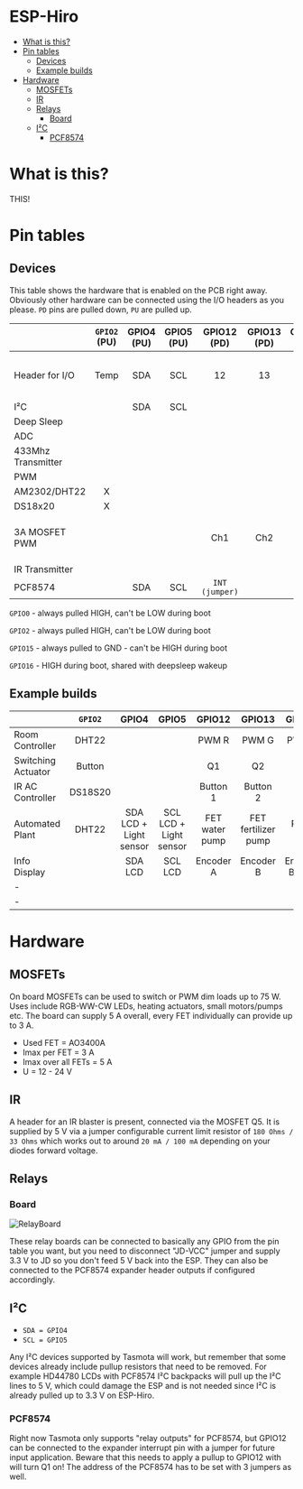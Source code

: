 # ESP-Hiro <!-- omit in toc --> 

- [What is this?](#what-is-this)
- [Pin tables](#pin-tables)
  - [Devices](#devices)
  - [Example builds](#example-builds)
- [Hardware](#hardware)
  - [MOSFETs](#mosfets)
  - [IR](#ir)
  - [Relays](#relays)
    - [Board](#board)
  - [I²C](#ic)
    - [PCF8574](#pcf8574)

# What is this?

THIS!

# Pin tables

## Devices

This table shows the hardware that is enabled on the PCB right away. Obviously other hardware can be connected using the I/O headers as you please. `PD` pins are pulled down, `PU` are pulled up.

|                    | `GPIO2` (PU) | GPIO4 (PU) | GPIO5 (PU) |  GPIO12 (PD)   | GPIO13 (PD) | GPIO14 (PD) | `GPIO15` (PD) |   `GPIO16` (PD)    | `ADC` |
| ------------------ | :----------: | :--------: | :--------: | :------------: | :---------: | :---------: | :-----------: | :----------------: | :---: |
| Header for I/O     |     Temp     |    SDA     |    SCL     |       12       |     13      |     14      |      15       | 16 (HIGH AT BOOT)  |  ADC  |
| I²C                |              |    SDA     |    SCL     |                |             |             |               |                    |       |
| Deep Sleep         |              |            |            |                |             |             |    Disable    |        RST         |       |
| ADC                |              |            |            |                |             |             |               |                    |   X   |
| 433Mhz Transmitter |              |            |            |                |             |             |       X       |                    |       |
| PWM                |              |            |            |                |             |             |               |                    |       |
| AM2302/DHT22       |      X       |            |            |                |             |             |               |                    |       |
| DS18x20            |      X       |            |            |                |             |             |               |                    |       |
| 3A MOSFET PWM      |              |            |            |      Ch1       |     Ch2     |     Ch3     |      Ch4      | Ch5 (HIGH AT BOOT) |       |
| IR Transmitter     |              |            |            |                |             |             |               |         IR         |       |
| PCF8574            |              |    SDA     |    SCL     | `INT (jumper)` |             |             |               |                    |       |

`GPIO0`   - always pulled HIGH, can't be LOW during boot

`GPIO2`   - always pulled HIGH, can't be LOW during boot

`GPIO15`  - always pulled to GND - can't be HIGH during boot

`GPIO16`  - HIGH during boot, shared with deepsleep wakeup


## Example builds

|                    | `GPIO2` |         GPIO4          |         GPIO5          |     GPIO12     |       GPIO13        |     GPIO14     |   `GPIO15`   |  `GPIO16`   |     `ADC`     |
| ------------------ | :-----: | :--------------------: | :--------------------: | :------------: | :-----------------: | :------------: | :----------: | :---------: | :-----------: |
| Room Controller    |  DHT22  |                        |                        |     PWM R      |        PWM G        |     PWM B      |    PWM W     | PWM Heating |               |
| Switching Actuator | Button  |                        |                        |       Q1       |         Q2          |       Q3       |      Q4      |     Q5      |               |
| IR AC Controller   | DS18S20 |                        |                        |    Button 1    |      Button 2       |                |              |     IR      |               |
| Automated Plant    |  DHT22  | SDA LCD + Light sensor | SCL LCD + Light sensor | FET water pump | FET fertilizer pump |   PWM light    | SR04 Trigger |  SR04 Echo  | Soil Moisture |
| Info Display       |         |        SDA LCD         |        SCL LCD         |   Encoder A    |      Encoder B      | Encoder Button |              |             |               |
| -                  |         |                        |                        |                |                     |                |              |             |               |
| -                  |         |                        |                        |                |                     |                |              |             |               |


# Hardware

## MOSFETs

On board MOSFETs can be used to switch or PWM dim loads up to 75 W. Uses include RGB-WW-CW LEDs, heating actuators, small motors/pumps etc. The board can supply 5 A overall, every FET individually can provide up to 3 A. 

- Used FET = AO3400A
- Imax per FET = 3 A
- Imax over all FETs = 5 A 
- U = 12 - 24 V

## IR

A header for an IR blaster is present, connected via the MOSFET Q5. It is supplied by 5 V via a jumper configurable current limit resistor of `180 Ohms / 33 Ohms` which works out to around `20 mA / 100 mA` depending on your diodes forward voltage.

## Relays

### Board

![RelayBoard](img/RelayBoard.png)

These relay boards can be connected to basically any GPIO from the pin table you want, but you need to disconnect "JD-VCC" jumper and supply 3.3 V to JD so you don't feed 5 V back into the ESP. They can also be connected to the PCF8574 expander header outputs if configured accordingly.

## I²C

- `SDA = GPIO4`
- `SCL = GPIO5`

Any I²C devices supported by Tasmota will work, but remember that some devices already include pullup resistors that need to be removed. For example HD44780 LCDs with PCF8574 I²C backpacks will pull up the I²C lines to 5 V, which could damage the ESP and is not needed since I²C is already pulled up to 3.3 V on ESP-Hiro.

### PCF8574

Right now Tasmota only supports "relay outputs" for PCF8574, but GPIO12 can be connected to the expander interrupt pin with a jumper for future input application. Beware that this needs to apply a pullup to GPIO12 with will turn Q1 on! The address of the PCF8574 has to be set with 3 jumpers as well.
